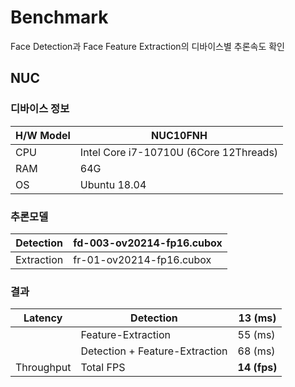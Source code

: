 # Benchmark

Face Detection과 Face Feature Extraction의 디바이스별 추론속도 확인

## NUC

### 디바이스 정보
| H/W Model | NUC10FNH                               |
|-----------|----------------------------------------|
| CPU       | Intel Core i7-10710U (6Core 12Threads) |
| RAM       | 64G                                    |
| OS        | Ubuntu 18.04                           |

### 추론모델
| Detection  | fd-003-ov20214-fp16.cubox |
|------------|---------------------------|
| Extraction | fr-01-ov20214-fp16.cubox  |

### 결과
| Latency    | Detection                      | 13 (ms)      |
|------------|--------------------------------|--------------|
|            | Feature-Extraction             | 55 (ms)      |
|            | Detection + Feature-Extraction | 68 (ms)      |
| Throughput | Total FPS                      | **14 (fps)** |
